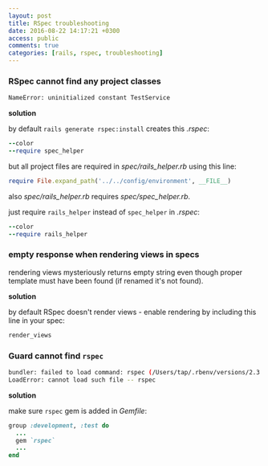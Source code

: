 ```yaml
---
layout: post
title: RSpec troubleshooting
date: 2016-08-22 14:17:21 +0300
access: public
comments: true
categories: [rails, rspec, troubleshooting]
---
```


<!-- more -->

### RSpec cannot find any project classes

```sh
NameError: uninitialized constant TestService
```

**solution**

by default `rails generate rspec:install` creates this _.rspec_:

```ruby
--color
--require spec_helper
```

but all project files are required in _spec/rails_helper.rb_ using this line:

```ruby
require File.expand_path('../../config/environment', __FILE__)
```

also _spec/rails_helper.rb_ requires _spec/spec_helper.rb_.

just require `rails_helper` instead of `spec_helper` in _.rspec_:

```ruby
--color
--require rails_helper
```

### empty response when rendering views in specs

rendering views mysteriously returns empty string even though proper template
must have been found (if renamed it's not found).

**solution**

by default RSpec doesn't render views - enable rendering by including
this line in your spec:

```ruby
render_views
```

### Guard cannot find `rspec`

```sh
bundler: failed to load command: rspec (/Users/tap/.rbenv/versions/2.3.1/bin/rspec)
LoadError: cannot load such file -- rspec
```

**solution**

make sure `rspec` gem is added in _Gemfile_:

```ruby
group :development, :test do
  ...
  gem `rspec`
  ...
end
```

